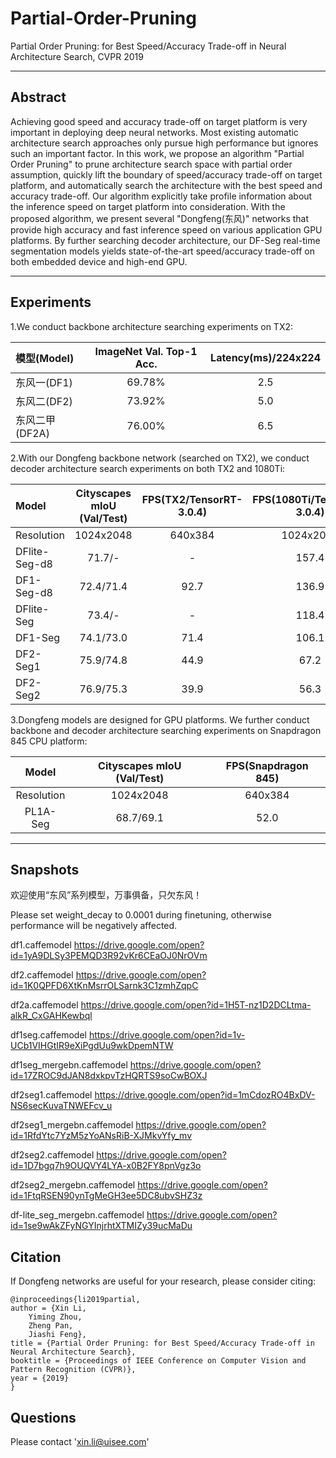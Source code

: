 # Partial-Order-Pruning

Partial Order Pruning: for  Best Speed/Accuracy Trade-off in Neural Architecture Search, CVPR 2019

****

## Abstract
Achieving good speed and accuracy trade-off on target platform is very important in deploying deep neural networks. Most existing automatic architecture search approaches only pursue high performance but ignores such an important factor. In this work, we propose an algorithm "Partial Order Pruning" to prune architecture search space with partial order assumption, quickly lift the boundary of speed/accuracy trade-off on target platform, and automatically search the architecture with the best speed and accuracy trade-off. Our algorithm explicitly take profile information about the inference speed on target platform into consideration. With the proposed algorithm, we present several "Dongfeng(东风)" networks that provide high accuracy and fast inference speed on various application GPU platforms. By further searching decoder architecture, our DF-Seg real-time segmentation models yields state-of-the-art speed/accuracy trade-off on both embedded device and high-end GPU.

***

## Experiments

1.We conduct backbone architecture searching experiments on TX2:

| 	模型(Model)		|	ImageNet Val. Top-1 Acc.	| Latency(ms)/224x224|
| :---------------- |:-----------------------------:|:------------------:|
| 	东风一(DF1)		|			69.78%				|        2.5         |
| 	东风二(DF2)		|			73.92%				|        5.0         |
| 	东风二甲(DF2A)	|			76.00%				|        6.5         |


2.With our Dongfeng backbone network (searched on TX2), we conduct decoder architecture search experiments on both TX2 and 1080Ti:

|     Model     | Cityscapes mIoU (Val/Test) | FPS(TX2/TensorRT-3.0.4) |FPS(1080Ti/TensorRT-3.0.4)|FPS(1080Ti/TensorRT-3.0.4)| FPS(Titan X/Caffe) |
| :------------ |:--------------------------:|:----------:|:-----------:|:-----------:|:------------------:|
| Resolution    |        1024x2048           |  640x384   |  1024x2048  |  1024x1024  |      1024x2048     |
| DFlite-Seg-d8 |        71.7/-              |     -      |    157.4    |    263.4    |        45.7        |
| DF1-Seg-d8    |        72.4/71.4           |    92.7    |    136.9    |    232.6    |        40.2        |
| DFlite-Seg    |        73.4/-              |     -      |    118.4    |    202.5    |        33.8        |
| DF1-Seg       |        74.1/73.0           |    71.4    |    106.1    |    182.1    |        30.7        | 
| DF2-Seg1      |        75.9/74.8           |    44.9    |    67.2     |      -      |        20.5        |
| DF2-Seg2      |        76.9/75.3           |    39.9    |    56.3     |      -      |        17.7        |


3.Dongfeng models are designed for GPU platforms. We further conduct backbone and decoder architecture searching experiments on Snapdragon 845 CPU platform:

|			 Model	       | Cityscapes mIoU (Val/Test) | FPS(Snapdragon 845) |
|:--------------------------------:|:--------------------------:|:------------------------:|
|        Resolution        |         1024x2048          |       640x384            |
|            PL1A-Seg              |         68.7/69.1          |        52.0              |


***

## Snapshots

欢迎使用“东风”系列模型，万事俱备，只欠东风！

Please set weight_decay to 0.0001 during finetuning, otherwise performance will be negatively affected.

df1.caffemodel
https://drive.google.com/open?id=1yA9DLSy3PEMQD3R92vKr6CEaOJ0NrOVm

df2.caffemodel
https://drive.google.com/open?id=1K0QPFD6XtKnMsrrOLSarnk3C1zmhZqpC

df2a.caffemodel
https://drive.google.com/open?id=1H5T-nz1D2DCLtma-alkR_CxGAHKewbql

df1seg.caffemodel
https://drive.google.com/open?id=1v-UCb1VIHGtIR9eXiPgdUu9wkDpemNTW

df1seg_mergebn.caffemodel
https://drive.google.com/open?id=17ZROC9dJAN8dxkpvTzHQRTS9soCwBOXJ

df2seg1.caffemodel
https://drive.google.com/open?id=1mCdozRO4BxDV-NS6secKuvaTNWEFcv_u

df2seg1_mergebn.caffemodel
https://drive.google.com/open?id=1RfdYtc7YzM5zYoANsRiB-XJMkvYfy_mv

df2seg2.caffemodel
https://drive.google.com/open?id=1D7bgq7h9OUQVY4LYA-x0B2FY8pnVgz3o

df2seg2_mergebn.caffemodel
https://drive.google.com/open?id=1FtqRSEN90ynTgMeGH3ee5DC8ubvSHZ3z

df-lite_seg_mergebn.caffemodel
https://drive.google.com/open?id=1se9wAkZFyNGYInjrhtXTMIZy39ucMaDu


## Citation

If Dongfeng networks are useful for your research, please consider citing:

	@inproceedings{li2019partial,
	author = {Xin Li,
		Yiming Zhou,
		Zheng Pan,
		Jiashi Feng},
	title = {Partial Order Pruning: for Best Speed/Accuracy Trade-off in Neural Architecture Search},
	booktitle = {Proceedings of IEEE Conference on Computer Vision and Pattern Recognition (CVPR)},
	year = {2019}
	}



## Questions

Please contact 'xin.li@uisee.com'

